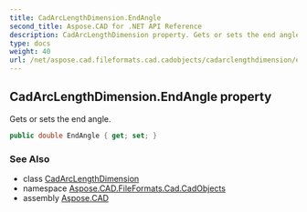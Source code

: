 ```yaml
---
title: CadArcLengthDimension.EndAngle
second_title: Aspose.CAD for .NET API Reference
description: CadArcLengthDimension property. Gets or sets the end angle
type: docs
weight: 40
url: /net/aspose.cad.fileformats.cad.cadobjects/cadarclengthdimension/endangle/
---
```

## CadArcLengthDimension.EndAngle property

Gets or sets the end angle.

```csharp
public double EndAngle { get; set; }
```

### See Also

* class [CadArcLengthDimension](../)
* namespace [Aspose.CAD.FileFormats.Cad.CadObjects](../../cadarclengthdimension/)
* assembly [Aspose.CAD](../../../)


